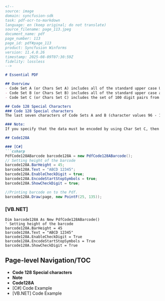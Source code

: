 ```markdown
<!--
source: image
domain: syncfusion-sdk
task: pdf-ocr-to-markdown
language: en (keep original; do not translate)
source_filename: page_113.jpeg
document_name: pdf
page_number: 113
page_id: pdf#page_113
product: Syncfusion Winforms
version: 11.4.0.26
timestamp: 2025-08-09T07:30:59Z
fidelity: lossless
-->

# Essential PDF

## Overview
- Code Set A (or Chars Set A) includes all of the standard upper case U.S. alphanumeric keyboard characters and punctuation characters together with the control characters, (i.e. characters with ASCII values from 0 to 95 inclusive), and seven special characters.
- Code Set B (or Chars Set B) includes all of the standard upper case alphanumeric keyboard characters and punctuation characters together with the lower case alphabetic characters (i.e. characters with ASCII values from 32 to 127 inclusive), and seven special characters.
- Code Set C (or Chars Set C) includes the set of 100 digit pairs from 00 to 99 inclusive, as well as three special characters. This allows numeric data to be encoded as two data digits per symbol character, at effectively twice the density of standard data.

## Code 128 Special Characters
### Code 128 Special characters
The last seven characters of Code Sets A and B (character values 96 - 102) and the last three characters of Code Set C (character values 100 - 102) are special non-data characters with no ASCII character equivalents, which have particular significance to the bar code reading device.

### Note:
If you specify that the data must be encoded by using Char Set C, then the number of characters after it must be even.

## Code128A

### [C#]
```csharp
PdfCode128ABarcode barcode128A = new PdfCode128ABarcode();
// Setting height of the barcode
barcode128A.BarHeight = 45;
barcode128A.Text = "ABCD 12345";
barcode128A.EnableCheckDigit = true;
barcode128A.EncodeStartStopSymbols = true;
barcode128A.ShowCheckDigit = true;

//Printing barcode on to the Pdf.
barcode128A.Draw(page, new PointF(25, 135));
```

### [VB.NET]
```vbnet
Dim barcode128A As New PdfCode128ABarcode()
' Setting height of the barcode
barcode128A.BarHeight = 45
barcode128A.Text = "ABCD 12345"
barcode128A.EnableCheckDigit = True
barcode128A.EncodeStartStopSymbols = True
barcode128A.ShowCheckDigit = True
```

## Page-level Navigation/TOC
- **Code 128 Special characters**
- **Note**
- **Code128A**
- [C#] Code Example
- [VB.NET] Code Example

<!-- tags: [pdf, barcodes, code sets, character encoding, code 128, essential pdf, winforms, syncfusion] keywords: [ascii, control characters, data density, special characters, bar code reading device, enable check digit, encode start stop symbols, show check digit, barcode drawing] -->
```
